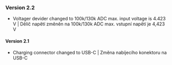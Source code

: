 ### Version 2.2
- Voltager devider changed to 100k/130k ADC max. input voltage is 4.423 V | Dělič napětí změněn na 100k/130k ADC max. vstupní napětí je 4,423 V
#### Version 2.1
- Charging connector changed to USB-C | Změna nabíjecího konektoru na USB-C